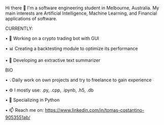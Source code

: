 Hi there 👀
I'm a software engineering student in Melbourne, Australia.
My main interests are Artificial Intelligence, Machine Learning, and Financial applications of software.

CURRENTLY:

  • 🤖 Working on a crypto trading bot with GUI
  
  • 📊 Creating a backtesting module to optimize its performance
  
  • 💬 Developing an extractive text summarizer
  
  
BIO

  • 💡Daily work on own projects and try to freelance to gain experience
  
  • ⚙️ I mostly use: .py, .cpp, .ipynb, .h5, .db
  
  • 🐍 Specializing in Python
  
  • 📫 Reach me on: https://www.linkedin.com/in/tomas-costantino-9053551ab/
  


<!---
tomycostantino/tomycostantino is a ✨ special ✨ repository because its `README.md` (this file) appears on your GitHub profile.
You can click the Preview link to take a look at your changes.
--->
